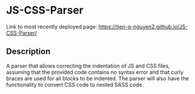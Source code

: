 # JS-CSS-Parser

Link to most recently deployed page: https://tien-q-nguyen2.github.io/JS-CSS-Parser/

Description
--
A parser that allows correcting the indentation of JS and CSS files, assuming that the provided code contains no syntax error and that curly braces are used for all blocks to be indented. The parser will also have the functionality to convert CSS code to nested SASS code.
